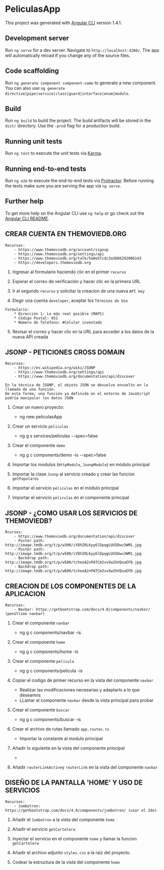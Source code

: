 # PeliculasApp

This project was generated with [Angular CLI](https://github.com/angular/angular-cli) version 1.4.1.

## Development server

Run `ng serve` for a dev server. Navigate to `http://localhost:4200/`. The app will automatically reload if you change any of the source files.

## Code scaffolding

Run `ng generate component component-name` to generate a new component. You can also use `ng generate directive|pipe|service|class|guard|interface|enum|module`.

## Build

Run `ng build` to build the project. The build artifacts will be stored in the `dist/` directory. Use the `-prod` flag for a production build.

## Running unit tests

Run `ng test` to execute the unit tests via [Karma](https://karma-runner.github.io).

## Running end-to-end tests

Run `ng e2e` to execute the end-to-end tests via [Protractor](http://www.protractortest.org/).
Before running the tests make sure you are serving the app via `ng serve`.

## Further help

To get more help on the Angular CLI use `ng help` or go check out the [Angular CLI README](https://github.com/angular/angular-cli/blob/master/README.md).

## CREAR CUENTA EN THEMOVIEDB.ORG

	Recursos:
		- https://www.themoviedb.org/account/signup
		- https://www.themoviedb.org/settings/api
		- https://www.themoviedb.org/talk/5a0e57cdc3a3686292006143
		- https://developers.themoviedb.org

1. Ingresar al formulario haciendo clic en el primer `recurso`

2. Esperar el correo de verificación y hacer clic en la primera URL

3. Ir al segundo `recurso` y solicitar la creacion de una nueva `API key`

4. Elegir una cuenta `developer`, aceptar los `Términos de Uso` 

~~~
Formulario:
	* Dirección 1: Lo más real posible (MAPS)
	* Código Postal: 051
	* Número de Teléfono: #Celular inventado
~~~

5. Revisar el correo y hacer clic en la URL para acceder a los datos de la nueva API creada

## JSONP - PETICIONES CROSS DOMAIN

	Recursos:
		- https://es.wikipedia.org/wiki/JSONP
		- https://www.themoviedb.org/settings/api
		- https://www.themoviedb.org/documentation/api/discover

~~~
En la técnica de JSONP, el objeto JSON se devuelve envuelto en la llamada de una función. 
De esta forma, una función ya definida en el entorno de JavaScript podría manipular los datos JSON 
~~~

1. Crear un nuevo proyecto:
	- ng new peliculasApp

2. Crear un servicio `peliculas`
	- ng g s services/peliculas --spec=false

3. Crear el componente `demo`
	- ng g c components/demo -is --spec=false

4. Importar los modulos (`HttpModule`, `JsonpModule`) en módulo principal

5. Importar la clase `Jsonp` al servicio creado y crear las funcion `getPopulares`

6. Importar el servicio `peliculas` en el módulo principal

7. Importar el servicio `peliculas` en el componente principal

## JSONP - ¿COMO USAR LOS SERVICIOS DE THEMOVIEDB?

	Rcursos:
		- https://www.themoviedb.org/documentation/api/discover
		- Poster path: http://image.tmdb.org/t/p/w300/iYDhZ0L6yy6lDpqgLUU5Dwv3WM1.jpg
		- Poster path: http://image.tmdb.org/t/p/w500/iYDhZ0L6yy6lDpqgLUU5Dwv3WM1.jpg
		- Backdrop path: http://image.tmdb.org/t/p/w500/tcheoA2nPATCm2vvXw2hVQoaEFD.jpg
		- Backdrop path: http://image.tmdb.org/t/p/w600/tcheoA2nPATCm2vvXw2hVQoaEFD.jpg

## CREACION DE LOS COMPONENTES DE LA APLICACION

	Recursos:
		- Navbar: https://getbootstrap.com/docs/4.0/components/navbar/ (penúltimo navbar)

1. Crear el componente `navbar`
	- ng g c components/navbar -is
	
2. Crear el componente `home`
	- ng g c components/home -is

3. Crear el componente `pelicula`
	- ng g c components/pelicula -is

4. Copiar el codigo de primer recurso en la vista del componente `navbar`
	- Realizar las modificaciones necesarias y adaptarlo a lo que deseamos
	- LLamar al componente `navbar` desde la vista principal para probar

5. Crear el componente `buscar`
	- ng g c components/buscar -is

6. Crear el archivo de rutas llamado `app.routes.ts`
	- Importar la constante al modulo principal 

7. Añadir lo siguiente en la vista del componente principal
	- <router-outlet></router-outlet>

8. Añadir `routerLinkActive`y `routerLink` en la vista del componente `navbar`

## DISEÑO DE LA PANTALLA 'HOME' Y USO DE SERVICIOS

	Recursos:
		- Jumbotron: https://getbootstrap.com/docs/4.0/components/jumbotron/ (usar el 2do)

1. Añadir el `Jumbotron` a la vista del componente `home`

2. Añadir el servicio `getCartelera` 

3. Inyectar el servicio en el componente `home` y llamar la funcion `getCartelera`

4. Añadir el archivo adjunto `styles.css` a la raiz del proyecto.

5. Codear la estructura de la vista del componente `home`

